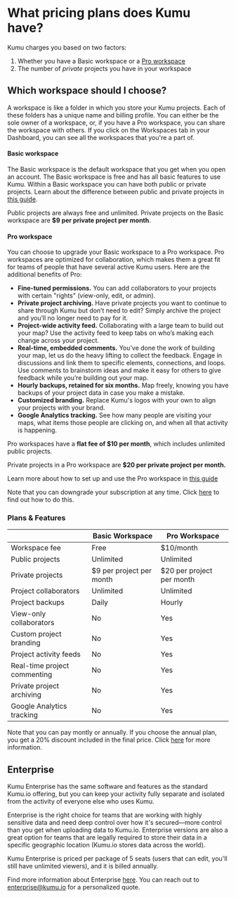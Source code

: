 # What pricing plans does Kumu have? 

Kumu charges you based on two factors:

1. Whether you have a Basic workspace or a [Pro workspace](https://docs.kumu.io/guides/pro-workspaces.html)
2. The number of _private_ projects you have in your workspace

## Which workspace should I choose? 
A workspace is like a folder in which you store your Kumu projects. Each of these folders has a unique name and billing profile. You can either be the sole owner of a workspace, or, if you have a Pro workspace, you can share the workspace with others.
If you click on the Workspaces tab in your Dashboard, you can see all the workspaces that you're a part of. 

#### Basic workspace

The Basic workspace is the default workspace that you get when you open an account. The Basic workspace is free and has all basic features to use Kumu.
Within a Basic workspace you can have both public or private projects. Learn about the difference between public and private projects in [this guide](https://docs.kumu.io/overview/collaboration.html#public-vs-private-projects).

Public projects are always free and unlimited. Private projects on the Basic workspace are **$9 per private project per month**.

#### Pro workspace

You can choose to upgrade your Basic workspace to a Pro workspace. Pro workspaces are optimized for collaboration, which makes them a great fit for teams of people that have several active Kumu users. 
Here are the additional benefits of Pro:

- **Fine-tuned permissions.** You can add collaborators to your projects with certain "rights" (view-only, edit, or admin).
- **Private project archiving.** Have private projects you want to continue to share through Kumu but don’t need to edit? Simply archive the project and you’ll no longer need to pay for it.
- **Project-wide activity feed.** Collaborating with a large team to build out your map? Use the activity feed to keep tabs on who’s making each change across your project.
- **Real-time, embedded comments.** You’ve done the work of building your map, let us do the heavy lifting to collect the feedback. Engage in discussions and link them to specific elements, connections, and loops. Use comments to brainstorm ideas and make it easy for others to give feedback while you’re building out your map.
- **Hourly backups, retained for six months.** Map freely, knowing you have backups of your project data in case you make a mistake.
- **Customized branding.** Replace Kumu's logos with your own to align your projects with your brand.
- **Google Analytics tracking.** See how many people are visiting your maps, what items those people are clicking on, and when all that activity is happening.

Pro workspaces have a **flat fee of $10 per month**, which includes unlimited public projects. 

Private projects in a Pro workspace are **$20 per private project per month.**

Learn more about how to set up and use the Pro workspace in [this guide](https://docs.kumu.io/guides/pro-workspaces.html)

<p class="alert alert-info">
  Note that you can downgrade your subscription at any time. Click <a class="alert-link" href="/faq/how-do-i-downgrade-to-free.html">here</a> to find out how to do this.
</p>


### Plans & Features

<table class="table table-condensed">
      <thead>
        <tr>
          <th> </th>
          <th>Basic Workspace</th>
          <th>Pro Workspace</th>
        </tr>
      </thead>
      <tbody>
        <tr>
          <td>Workspace fee</td>
          <td>Free</td>
          <td>$10/month</td>
        </tr>
        <tr>
          <td>Public projects</td>
          <td>Unlimited</td>
          <td>Unlimited</td>
        </tr>
                <tr>
          <td>Private projects</td>
          <td>$9 per project per month</td>
          <td>$20 per project per month</td>
        </tr>
                <tr>
          <td>Project collaborators</td>
          <td>Unlimited</td>
          <td>Unlimited</td>
        </tr>
                <tr>
          <td>Project backups</td>
          <td>Daily</td>
          <td>Hourly</td>
        </tr>
                <tr>
          <td>View-only collaborators</td>
          <td>No</td>
          <td>Yes</td>
        </tr>
                <tr>
          <td>Custom project branding</td>
          <td>No</td>
          <td>Yes</td>
        </tr>
                <tr>
          <td>Project activity feeds</td>
          <td>No</td>
          <td>Yes</td>
        </tr>
               <tr>
          <td>Real-time project commenting</td>
          <td>No</td>
          <td>Yes</td>
        </tr>
               <tr>
          <td>Private project archiving</td>
          <td>No</td>
          <td>Yes</td>
        </tr>
             <tr>
          <td>Google Analytics tracking</td>
          <td>No</td>
          <td>Yes</td>
        </tr>
      </tbody>
</table>

<p class="alert alert-info">
  Note that you can pay montly or annually. If you choose the annual plan, you get a 20% discount included in the final price. Click <a class="alert-link" href="/overview/billing.html">here</a> for more information.
</p>

## Enterprise

Kumu Enterprise has the same software and features as the standard Kumu.io offering, but you can keep your activity fully separate and isolated from the activity of everyone else who uses Kumu. 

Enterprise is the right choice for teams that are working with highly sensitive data and need deep control over how it's secured—more control than you get when uploading data to Kumu.io. Enterprise versions are also a great option for teams that are legally required to store their data in a specific geographic location (Kumu.io stores data across the world).

Kumu Enterprise is priced per package of 5 seats (users that can edit, you'll still have unlimited viewers), and it is billed annually. 

Find more information about Enterprise [here](https://kumu.io/enterprise). 
You can reach out to enterprise@kumu.io for a personalized quote. 
